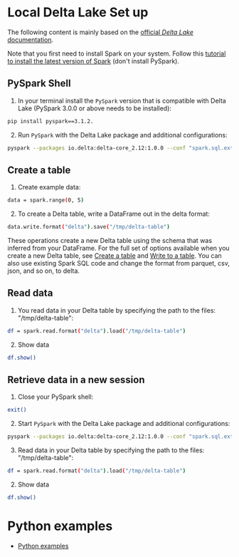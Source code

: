 # Local Delta Lake Set up

The following content is mainly based on the [official *Delta Lake* documentation](https://docs.delta.io/latest/quick-start.html#set-up-interactive-shell).

Note that you first need to install Spark on your system. Follow this [tutorial to install the latest version of Spark](https://www.datacamp.com/community/tutorials/installation-of-pyspark) (don't install PySpark).

## PySpark Shell

1. In your terminal install the `PySpark` version that is compatible with Delta Lake (PySpark 3.0.0 or above needs to be installed):

```bash
pip install pyspark==3.1.2.
```

2. Run `PySpark` with the Delta Lake package and additional configurations:

```bash
pyspark --packages io.delta:delta-core_2.12:1.0.0 --conf "spark.sql.extensions=io.delta.sql.DeltaSparkSessionExtension" --conf "spark.sql.catalog.spark_catalog=org.apache.spark.sql.delta.catalog.DeltaCatalog"
```

## Create a table

1. Create example data:

```bash
data = spark.range(0, 5)
```

2. To create a Delta table, write a DataFrame out in the delta format:

```bash
data.write.format("delta").save("/tmp/delta-table")
```

These operations create a new Delta table using the schema that was inferred from your DataFrame. For the full set of options available when you create a new Delta table, see [Create a table](https://docs.delta.io/latest/delta-batch.html#-ddlcreatetable) and [Write to a table](https://docs.delta.io/latest/delta-batch.html#-deltadataframewrites). You can also use existing Spark SQL code and change the format from parquet, csv, json, and so on, to delta.

## Read data

1. You read data in your Delta table by specifying the path to the files: "/tmp/delta-table":

```bash
df = spark.read.format("delta").load("/tmp/delta-table")
```

2. Show data

```bash
df.show()
```

## Retrieve data in a new session

1. Close your PySpark shell:

```bash
exit()
````

2. Start `PySpark` with the Delta Lake package and additional configurations:

```bash
pyspark --packages io.delta:delta-core_2.12:1.0.0 --conf "spark.sql.extensions=io.delta.sql.DeltaSparkSessionExtension" --conf "spark.sql.catalog.spark_catalog=org.apache.spark.sql.delta.catalog.DeltaCatalog"
```

3. Read data in your Delta table by specifying the path to the files: "/tmp/delta-table":

```bash
df = spark.read.format("delta").load("/tmp/delta-table")
```

2. Show data

```bash
df.show()
```

# Python examples


- [Python examples](https://github.com/delta-io/delta/tree/master/examples/)


